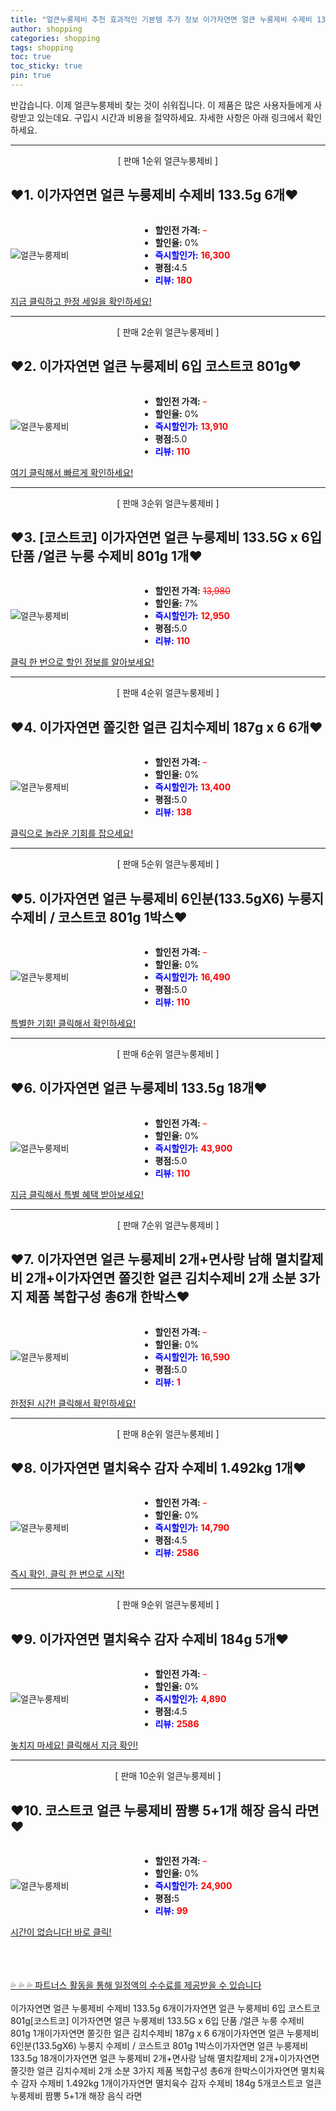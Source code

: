 ```yaml
---
title: "얼큰누룽제비 추천 효과적인 기본템 추가 정보 이가자연면 얼큰 누룽제비 수제비 133.5g"
author: shopping
categories: shopping
tags: shopping
toc: true
toc_sticky: true
pin: true
---
```

반갑습니다. 이제 얼큰누룽제비 찾는 것이 쉬워집니다. 이 제품은 많은 사용자들에게 사랑받고 있는데요. 구입시 시간과 비용을 절약하세요. 자세한 사항은 아래 링크에서 확인하세요.

---
<p class="toplist" style="margin: 0 auto; display: block; width: fit-content;">[ 판매 1순위 얼큰누룽제비 ]</p>

<h2><strong>❤️1. 이가자연면 얼큰 누룽제비 수제비 133.5g 6개❤️</strong></h2>

<div style="display: flex; align-items: center;">
    <div style="flex: 0.4;">
        <img src="https://thumbnail7.coupangcdn.com/thumbnails/remote/230x230ex/image/vendor_inventory/32bb/9fa6e12368618ea9b667f87a4a1b97bc9311b387e40ae54e74a1de2595e7.png" alt="얼큰누룽제비" style="max-width: 100%;">
    </div>
    <div style="flex: 0.6; margin-left: 10px;">
        <ul>
            <li><strong>할인전 가격:</strong> <del style="color: red;">-</del></li>
            <li><strong>할인율:</strong> 0%</li>
            <li><span style='color:blue'><strong>즉시할인가:</strong></span> <span style='color:red'><strong>16,300</strong></span></li>
            <li><strong>평점:</strong>4.5</li>
            <li><span style='color:blue'><strong>리뷰:</strong></span> <span style='color:red'><strong>180</strong></span></li>
        </ul>
    </div>
</div>
<div class="center">
    <a href="https://selin100587.github.io?lptag=AF9450613&subid=githubio&pageKey=7202863433&traceid=V0-153&itemId=21476766788&vendorItemId=88121006877" class="myButton">
        지금 클릭하고 한정 세일을 확인하세요!
    </a>
</div>


---
<p class="toplist" style="margin: 0 auto; display: block; width: fit-content;">[ 판매 2순위 얼큰누룽제비 ]</p>

<h2><strong>❤️2. 이가자연면 얼큰 누룽제비 6입 코스트코 801g❤️</strong></h2>

<div style="display: flex; align-items: center;">
    <div style="flex: 0.4;">
        <img src="https://thumbnail7.coupangcdn.com/thumbnails/remote/230x230ex/image/vendor_inventory/40da/24e04cdcb3e00a853ae730ccbed92dce6298b33599c53376f3170ec46acf.jpeg" alt="얼큰누룽제비" style="max-width: 100%;">
    </div>
    <div style="flex: 0.6; margin-left: 10px;">
        <ul>
            <li><strong>할인전 가격:</strong> <del style="color: red;">-</del></li>
            <li><strong>할인율:</strong> 0%</li>
            <li><span style='color:blue'><strong>즉시할인가:</strong></span> <span style='color:red'><strong>13,910</strong></span></li>
            <li><strong>평점:</strong>5.0</li>
            <li><span style='color:blue'><strong>리뷰:</strong></span> <span style='color:red'><strong>110</strong></span></li>
        </ul>
    </div>
</div>
<div class="center">
    <a href="https://selin100587.github.io?lptag=AF9450613&subid=githubio&pageKey=8244550899&traceid=V0-153&itemId=23491299778&vendorItemId=90517757333" class="myButton">
        여기 클릭해서 빠르게 확인하세요!
    </a>
</div>


---
<p class="toplist" style="margin: 0 auto; display: block; width: fit-content;">[ 판매 3순위 얼큰누룽제비 ]</p>

<h2><strong>❤️3. [코스트코] 이가자연면 얼큰 누룽제비 133.5G x 6입 단품 /얼큰 누룽 수제비 801g 1개❤️</strong></h2>

<div style="display: flex; align-items: center;">
    <div style="flex: 0.4;">
        <img src="https://thumbnail6.coupangcdn.com/thumbnails/remote/230x230ex/image/vendor_inventory/1c16/f645a94b4998ff4a5a4497490bed879215466c8ebc32323f9a7f243764ab.png" alt="얼큰누룽제비" style="max-width: 100%;">
    </div>
    <div style="flex: 0.6; margin-left: 10px;">
        <ul>
            <li><strong>할인전 가격:</strong> <del style="color: red;">13,980</del></li>
            <li><strong>할인율:</strong> 7%</li>
            <li><span style='color:blue'><strong>즉시할인가:</strong></span> <span style='color:red'><strong>12,950</strong></span></li>
            <li><strong>평점:</strong>5.0</li>
            <li><span style='color:blue'><strong>리뷰:</strong></span> <span style='color:red'><strong>110</strong></span></li>
        </ul>
    </div>
</div>
<div class="center">
    <a href="https://selin100587.github.io?lptag=AF9450613&subid=githubio&pageKey=8244550899&traceid=V0-153&itemId=20472482205&vendorItemId=87483282142" class="myButton">
        클릭 한 번으로 할인 정보를 알아보세요!
    </a>
</div>


---
<p class="toplist" style="margin: 0 auto; display: block; width: fit-content;">[ 판매 4순위 얼큰누룽제비 ]</p>

<h2><strong>❤️4. 이가자연면 쫄깃한 얼큰 김치수제비 187g x 6 6개❤️</strong></h2>

<div style="display: flex; align-items: center;">
    <div style="flex: 0.4;">
        <img src="https://thumbnail8.coupangcdn.com/thumbnails/remote/230x230ex/image/vendor_inventory/edb5/fb31ae8106f80c12cfe035145a5a55774f36861211228af8c1bcaaf7a127.jpg" alt="얼큰누룽제비" style="max-width: 100%;">
    </div>
    <div style="flex: 0.6; margin-left: 10px;">
        <ul>
            <li><strong>할인전 가격:</strong> <del style="color: red;">-</del></li>
            <li><strong>할인율:</strong> 0%</li>
            <li><span style='color:blue'><strong>즉시할인가:</strong></span> <span style='color:red'><strong>13,400</strong></span></li>
            <li><strong>평점:</strong>5.0</li>
            <li><span style='color:blue'><strong>리뷰:</strong></span> <span style='color:red'><strong>138</strong></span></li>
        </ul>
    </div>
</div>
<div class="center">
    <a href="https://selin100587.github.io?lptag=AF9450613&subid=githubio&pageKey=7625338306&traceid=V0-153&itemId=20225210031&vendorItemId=87477482724" class="myButton">
        클릭으로 놀라운 기회를 잡으세요!
    </a>
</div>


---
<p class="toplist" style="margin: 0 auto; display: block; width: fit-content;">[ 판매 5순위 얼큰누룽제비 ]</p>

<h2><strong>❤️5. 이가자연면 얼큰 누룽제비 6인분(133.5gX6) 누룽지 수제비 / 코스트코 801g 1박스❤️</strong></h2>

<div style="display: flex; align-items: center;">
    <div style="flex: 0.4;">
        <img src="https://thumbnail10.coupangcdn.com/thumbnails/remote/230x230ex/image/vendor_inventory/ce2a/3c225dd5db8cccad9aaf9125c965e17a978ddc819a193b75225d24769db1.jpg" alt="얼큰누룽제비" style="max-width: 100%;">
    </div>
    <div style="flex: 0.6; margin-left: 10px;">
        <ul>
            <li><strong>할인전 가격:</strong> <del style="color: red;">-</del></li>
            <li><strong>할인율:</strong> 0%</li>
            <li><span style='color:blue'><strong>즉시할인가:</strong></span> <span style='color:red'><strong>16,490</strong></span></li>
            <li><strong>평점:</strong>5.0</li>
            <li><span style='color:blue'><strong>리뷰:</strong></span> <span style='color:red'><strong>110</strong></span></li>
        </ul>
    </div>
</div>
<div class="center">
    <a href="https://selin100587.github.io?lptag=AF9450613&subid=githubio&pageKey=8244550899&traceid=V0-153&itemId=18267749989&vendorItemId=85570644778" class="myButton">
        특별한 기회! 클릭해서 확인하세요!
    </a>
</div>


---
<p class="toplist" style="margin: 0 auto; display: block; width: fit-content;">[ 판매 6순위 얼큰누룽제비 ]</p>

<h2><strong>❤️6. 이가자연면 얼큰 누룽제비 133.5g 18개❤️</strong></h2>

<div style="display: flex; align-items: center;">
    <div style="flex: 0.4;">
        <img src="https://thumbnail8.coupangcdn.com/thumbnails/remote/230x230ex/image/vendor_inventory/b132/a46102bc8b022ba1a815863804e52b7f49e59fb46173cf76ef4f74946757.jpg" alt="얼큰누룽제비" style="max-width: 100%;">
    </div>
    <div style="flex: 0.6; margin-left: 10px;">
        <ul>
            <li><strong>할인전 가격:</strong> <del style="color: red;">-</del></li>
            <li><strong>할인율:</strong> 0%</li>
            <li><span style='color:blue'><strong>즉시할인가:</strong></span> <span style='color:red'><strong>43,900</strong></span></li>
            <li><strong>평점:</strong>5.0</li>
            <li><span style='color:blue'><strong>리뷰:</strong></span> <span style='color:red'><strong>110</strong></span></li>
        </ul>
    </div>
</div>
<div class="center">
    <a href="https://selin100587.github.io?lptag=AF9450613&subid=githubio&pageKey=8244550899&traceid=V0-153&itemId=21278197225&vendorItemId=86916294404" class="myButton">
        지금 클릭해서 특별 혜택 받아보세요!
    </a>
</div>


---
<p class="toplist" style="margin: 0 auto; display: block; width: fit-content;">[ 판매 7순위 얼큰누룽제비 ]</p>

<h2><strong>❤️7. 이가자연면 얼큰 누룽제비 2개+면사랑 남해 멸치칼제비 2개+이가자연면 쫄깃한 얼큰 김치수제비 2개 소분 3가지 제품 복합구성 총6개 한박스❤️</strong></h2>

<div style="display: flex; align-items: center;">
    <div style="flex: 0.4;">
        <img src="https://thumbnail6.coupangcdn.com/thumbnails/remote/230x230ex/image/vendor_inventory/b32b/edc2d56b6840540c6c10bdfdc7b39cbd287a4306fd4723459bf4c3315905.jpg" alt="얼큰누룽제비" style="max-width: 100%;">
    </div>
    <div style="flex: 0.6; margin-left: 10px;">
        <ul>
            <li><strong>할인전 가격:</strong> <del style="color: red;">-</del></li>
            <li><strong>할인율:</strong> 0%</li>
            <li><span style='color:blue'><strong>즉시할인가:</strong></span> <span style='color:red'><strong>16,590</strong></span></li>
            <li><strong>평점:</strong>5.0</li>
            <li><span style='color:blue'><strong>리뷰:</strong></span> <span style='color:red'><strong>1</strong></span></li>
        </ul>
    </div>
</div>
<div class="center">
    <a href="https://selin100587.github.io?lptag=AF9450613&subid=githubio&pageKey=7756489892&traceid=V0-153&itemId=20906467209&vendorItemId=87973457730" class="myButton">
        한정된 시간! 클릭해서 확인하세요!
    </a>
</div>


---
<p class="toplist" style="margin: 0 auto; display: block; width: fit-content;">[ 판매 8순위 얼큰누룽제비 ]</p>

<h2><strong>❤️8. 이가자연면 멸치육수 감자 수제비 1.492kg 1개❤️</strong></h2>

<div style="display: flex; align-items: center;">
    <div style="flex: 0.4;">
        <img src="https://thumbnail9.coupangcdn.com/thumbnails/remote/230x230ex/image/vendor_inventory/882e/add7fd9510d686ffcdd6e6e787068eeb9bf7fa34dd6f45b241b95a5c3cd8.jpg" alt="얼큰누룽제비" style="max-width: 100%;">
    </div>
    <div style="flex: 0.6; margin-left: 10px;">
        <ul>
            <li><strong>할인전 가격:</strong> <del style="color: red;">-</del></li>
            <li><strong>할인율:</strong> 0%</li>
            <li><span style='color:blue'><strong>즉시할인가:</strong></span> <span style='color:red'><strong>14,790</strong></span></li>
            <li><strong>평점:</strong>4.5</li>
            <li><span style='color:blue'><strong>리뷰:</strong></span> <span style='color:red'><strong>2586</strong></span></li>
        </ul>
    </div>
</div>
<div class="center">
    <a href="https://selin100587.github.io?lptag=AF9450613&subid=githubio&pageKey=1571283494&traceid=V0-153&itemId=20625463027&vendorItemId=89343233053" class="myButton">
        즉시 확인, 클릭 한 번으로 시작!
    </a>
</div>


---
<p class="toplist" style="margin: 0 auto; display: block; width: fit-content;">[ 판매 9순위 얼큰누룽제비 ]</p>

<h2><strong>❤️9. 이가자연면 멸치육수 감자 수제비 184g 5개❤️</strong></h2>

<div style="display: flex; align-items: center;">
    <div style="flex: 0.4;">
        <img src="https://thumbnail8.coupangcdn.com/thumbnails/remote/230x230ex/image/vendor_inventory/0676/0ad959a779b5050674d98a6766e5fe849ef9691ea99dd417ba672ac781c6.jpg" alt="얼큰누룽제비" style="max-width: 100%;">
    </div>
    <div style="flex: 0.6; margin-left: 10px;">
        <ul>
            <li><strong>할인전 가격:</strong> <del style="color: red;">-</del></li>
            <li><strong>할인율:</strong> 0%</li>
            <li><span style='color:blue'><strong>즉시할인가:</strong></span> <span style='color:red'><strong>4,890</strong></span></li>
            <li><strong>평점:</strong>4.5</li>
            <li><span style='color:blue'><strong>리뷰:</strong></span> <span style='color:red'><strong>2586</strong></span></li>
        </ul>
    </div>
</div>
<div class="center">
    <a href="https://selin100587.github.io?lptag=AF9450613&subid=githubio&pageKey=1571283494&traceid=V0-153&itemId=20519746201&vendorItemId=90714071550" class="myButton">
        놓치지 마세요! 클릭해서 지금 확인!
    </a>
</div>


---
<p class="toplist" style="margin: 0 auto; display: block; width: fit-content;">[ 판매 10순위 얼큰누룽제비 ]</p>

<h2><strong>❤️10. 코스트코 얼큰 누룽제비 짬뽕 5+1개 해장 음식 라면❤️</strong></h2>

<div style="display: flex; align-items: center;">
    <div style="flex: 0.4;">
        <img src="https://thumbnail6.coupangcdn.com/thumbnails/remote/230x230ex/image/vendor_inventory/ea0c/07a038b1c01975fe6d06355a3a41b76660ce15e64b882236bbb7d8cc1e4a.jpg" alt="얼큰누룽제비" style="max-width: 100%;">
    </div>
    <div style="flex: 0.6; margin-left: 10px;">
        <ul>
            <li><strong>할인전 가격:</strong> <del style="color: red;">-</del></li>
            <li><strong>할인율:</strong> 0%</li>
            <li><span style='color:blue'><strong>즉시할인가:</strong></span> <span style='color:red'><strong>24,900</strong></span></li>
            <li><strong>평점:</strong>5</li>
            <li><span style='color:blue'><strong>리뷰:</strong></span> <span style='color:red'><strong>99</strong></span></li>
        </ul>
    </div>
</div>
<div class="center">
    <a href="https://selin100587.github.io?lptag=AF9450613&subid=githubio&pageKey=7644072901&traceid=V0-153&itemId=20320307723&vendorItemId=87405738135" class="myButton">
        시간이 없습니다! 바로 클릭!
    </a>
</div>

<br><br><br>[💦 💦 💦 파트너스 활동을 통해 일정액의 수수료를 제공받을 수 있습니다](https://link.coupang.com/a/bcpT2c)<br><br>이가자연면 얼큰 누룽제비 수제비 133.5g 6개이가자연면 얼큰 누룽제비 6입 코스트코 801g[코스트코] 이가자연면 얼큰 누룽제비 133.5G x 6입 단품 /얼큰 누룽 수제비 801g 1개이가자연면 쫄깃한 얼큰 김치수제비 187g x 6 6개이가자연면 얼큰 누룽제비 6인분(133.5gX6) 누룽지 수제비 / 코스트코 801g 1박스이가자연면 얼큰 누룽제비 133.5g 18개이가자연면 얼큰 누룽제비 2개+면사랑 남해 멸치칼제비 2개+이가자연면 쫄깃한 얼큰 김치수제비 2개 소분 3가지 제품 복합구성 총6개 한박스이가자연면 멸치육수 감자 수제비 1.492kg 1개이가자연면 멸치육수 감자 수제비 184g 5개코스트코 얼큰 누룽제비 짬뽕 5+1개 해장 음식 라면